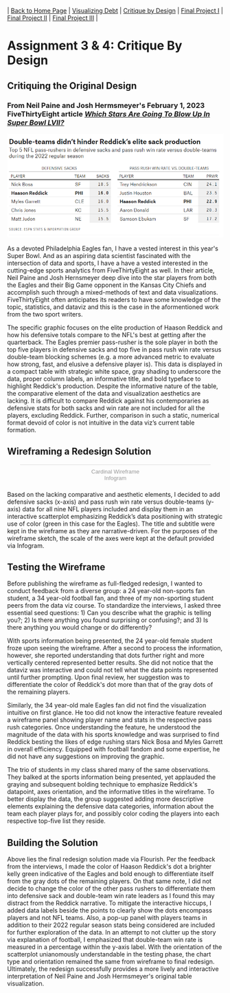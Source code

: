 | [Back to Home Page](https://ecardina.github.io/Data-Viz-Portfolio-Cardinal/) | [Visualizing Debt](https://ecardina.github.io/Data-Viz-Portfolio-Cardinal/visualizing-government-debt) | [Critique by Design](https://ecardina.github.io/Data-Viz-Portfolio-Cardinal/critique-by-design) | [Final Project I](https://ecardina.github.io/Data-Viz-Portfolio-Cardinal/final-project-part-one) | [Final Project II](https://ecardina.github.io/Data-Viz-Portfolio-Cardinal/final-project-part-two) | [Final Project III](https://ecardina.github.io/Data-Viz-Portfolio-Cardinal/final-project-part-three) |

# Assignment 3 & 4: Critique By Design

## Critiquing the Original Design
### From Neil Paine and Josh Hermsmeyer's February 1, 2023 FiveThirtyEight article [*Which Stars Are Going To Blow Up In Super Bowl LVII?*](https://fivethirtyeight.com/features/which-stars-are-going-to-blow-up-in-super-bowl-lvii/) 

![The Original Design](./FiveThirtyEightTable.png)

As a devoted Philadelphia Eagles fan, I have a vested interest in this year's Super Bowl. And as an aspiring data scientist fascinated with the intersection of data and sports, I have a have a vested interested in the cutting-edge sports analytics from FiveThirtyEight as well. In their article, Neil Paine and Josh Hernsmeyer deep dive into the star players from both the Eagles and their Big Game opponent in the Kansas City Chiefs and accomplish such through a mixed-methods of text and data visualizations. FiveThirtyEight often anticipates its readers to have some knowledge of the topic, statistics, and dataviz and this is the case in the aformentioned work from the two sport writers. 

The specific graphic focuses on the elite production of Haason Reddick and how his defensive totals compare to the NFL's best at getting after the quarterback. The Eagles premier pass-rusher is the sole player in both the top five players in defensive sacks and top five in pass rush win rate versus double-team blocking schemes (e.g. a more advanced metric to evaluate how strong, fast, and elusive a defensive player is). This data is displayed in a compact table with strategic white space, gray shading to underscore the data, proper column labels, an informative title, and bold typeface to highlight Reddick's production. Despite the informative nature of the table, the comparative element of the data and visualization aesthetics are lacking. It is difficult to compare Reddick against his contemporaries as defensive stats for both sacks and win rate are not included for all the players, excluding Reddick. Further, comparison in such a static, numerical format devoid of color is not intuitive in the data viz’s current table formation. 

## Wireframing a Redesign Solution
<div class="infogram-embed" data-id="3ff15455-6fba-4b72-9523-fbc1e118d990" data-type="interactive" data-title="Cardinal Wireframe"></div><script>!function(e,i,n,s){var t="InfogramEmbeds",d=e.getElementsByTagName("script")[0];if(window[t]&&window[t].initialized)window[t].process&&window[t].process();else if(!e.getElementById(n)){var o=e.createElement("script");o.async=1,o.id=n,o.src="https://e.infogram.com/js/dist/embed-loader-min.js",d.parentNode.insertBefore(o,d)}}(document,0,"infogram-async");</script><div style="padding:8px 0;font-family:Arial!important;font-size:13px!important;line-height:15px!important;text-align:center;border-top:1px solid #dadada;margin:0 30px"><a href="https://infogram.com/3ff15455-6fba-4b72-9523-fbc1e118d990" style="color:#989898!important;text-decoration:none!important;" target="_blank">Cardinal Wireframe</a><br><a href="https://infogram.com" style="color:#989898!important;text-decoration:none!important;" target="_blank" rel="nofollow">Infogram</a></div>

Based on the lacking comparative and aesthetic elements, I decided to add defensive sacks (x-axis) and pass rush win rate versus double-teams (y-axis) data for all nine NFL players included and display them in an interactive scatterplot emphasizing Reddick’s data positioning with strategic use of color (green in this case for the Eagles). The title and subtitle were kept in the wireframe as they are narrative-driven. For the purposes of the wireframe sketch, the scale of the axes were kept at the default provided via Infogram. 

## Testing the Wireframe
Before publishing the wireframe as full-fledged redesign, I wanted to conduct feedback from a diverse group: a 24 year-old non-sports fan student, a 34 year-old football fan, and three of my non-sporting student peers from the data viz course. To standardize the interviews, I asked three essential seed questions: 1) Can you describe what the graphic is telling you?; 2) Is there anything you found surprising or confusing?; and 3) Is there anything you would change or do differently?

With sports information being presented, the 24 year-old female student froze upon seeing the wireframe. After a second to process the information, however, she reported understanding that dots further right and more vertically centered represented better results. She did not notice that the dataviz was interactive and could not tell what the data points represented until further prompting. Upon final review, her suggestion was to differentiate the color of Reddick's dot more than that of the gray dots of the remaining players. 

Similarly, the 34 year-old male Eagles fan did not find the visualization intuitive on first glance. He too did not know the interactive feature revealed a wireframe panel showing player name and stats in the respective pass rush categories. Once understanding the feature, he understood the magnitude of the data with his sports knowledge and was surprised to find Reddick besting the likes of edge rushing stars Nick Bosa and Myles Garrett in overall efficiency. Equipped with football fandom and some expertise, he did not have any suggestions on improving the graphic.

The trio of students in my class shared many of the same observations. They balked at the sports information being presented, yet applauded the graying and subsequent bolding technique to emphasize Reddick's datapoint, axes orientation, and the informative titles in the wireframe. To better display the data, the group suggested adding more descriptive elements explaining the defensive data categories, information about the team each player plays for, and possibly color coding the players into each respective top-five list they reside. 

## Building the Solution
<div class="flourish-embed flourish-scatter" data-src="visualisation/12669462"><script src="https://public.flourish.studio/resources/embed.js"></script></div>

Above lies the final redesign solution made via Flourish. Per the feedback from the interviews, I made the color of Haason Reddick's dot a brighter kelly green indicative of the Eagles and bold enough to differentiate itself from the gray dots of the remaining players. On that same note, I did not decide to change the color of the other pass rushers to differentiate them into defensive sack and double-team win rate leaders as I found this may distract from the Reddick narrative. To mitigate the interactive hiccups, I added data labels beside the points to clearly show the dots encompass players and not NFL teams. Also, a pop-up panel with players teams in addition to their 2022 regular season stats being considered are included for further exploration of the data. In an attempt to not clutter up the story via explanation of football, I emphasized that double-team win rate is measured in a percentage within the y-axis label. With the orientation of the scatterplot unianomously understandable in the testing phase, the chart type and orientation remained the same from wireframe to final redesign. Ultimately, the redesign successfully provides a more lively and interactive interpretation of Neil Paine and Josh Hermsmeyer's original table visualization. 
